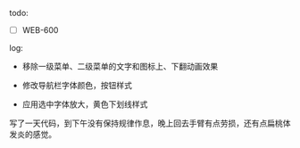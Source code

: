 todo:

- [ ] WEB-600

log:

+ 移除一级菜单、二级菜单的文字和图标上、下翻动画效果

+ 修改导航栏字体颜色，按钮样式

+ 应用选中字体放大，黄色下划线样式

写了一天代码，到下午没有保持规律作息，晚上回去手臂有点劳损，还有点扁桃体发炎的感觉。
